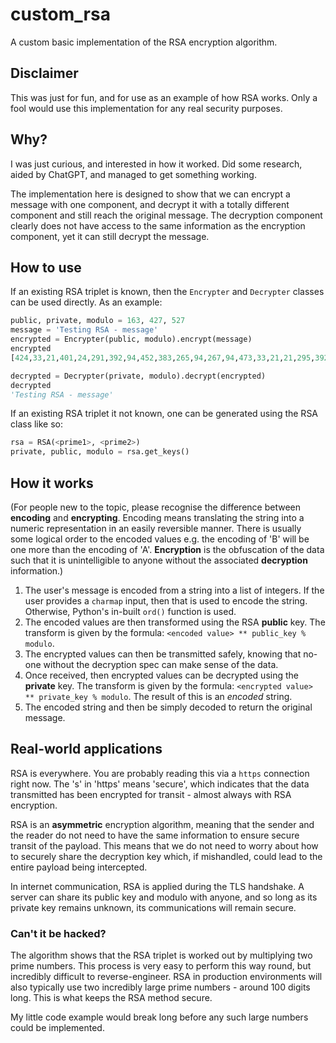 # custom_rsa

A custom basic implementation of the RSA encryption algorithm.

## Disclaimer

This was just for fun, and for use as an example of how RSA works. Only a fool would use this implementation for any real security purposes.

## Why?

I was just curious, and interested in how it worked. Did some research, aided by ChatGPT, and managed to get something working.

The implementation here is designed to show that we can encrypt a message with one component, and decrypt it with a totally different component and still reach the original message. The decryption component clearly does not have access to the same information as the encryption component, yet it can still decrypt the message.

## How to use

If an existing RSA triplet is known, then the `Encrypter` and `Decrypter` classes can be used directly. As an example:

```python
public, private, modulo = 163, 427, 527
message = 'Testing RSA - message'
encrypted = Encrypter(public, modulo).encrypt(message)
encrypted
[424,33,21,401,24,291,392,94,452,383,265,94,267,94,473,33,21,21,295,392,33]

decrypted = Decrypter(private, modulo).decrypt(encrypted)
decrypted
'Testing RSA - message'
```

If an existing RSA triplet it not known, one can be generated using the RSA class like so:

```python
rsa = RSA(<prime1>, <prime2>)
private, public, modulo = rsa.get_keys()
```

## How it works

(For people new to the topic, please recognise the difference between **encoding** and **encrypting**. Encoding means translating the string into a numeric representation in an easily reversible manner. There is usually some logical order to the encoded values e.g. the encoding of 'B' will be one more than the encoding of 'A'. **Encryption** is the obfuscation of the data such that it is unintelligible to anyone without the associated **decryption** information.)

1. The user's message is encoded from a string into a list of integers. If the user provides a `charmap` input, then that is used to encode the string. Otherwise, Python's in-built `ord()` function is used.
2. The encoded values are then transformed using the RSA **public** key. The transform is given by the formula: `<encoded value> ** public_key % modulo`.
3. The encrypted values can then be transmitted safely, knowing that no-one without the decryption spec can make sense of the data.
4. Once received, then encrypted values can be decrypted using the **private** key. The transform is given by the formula: `<encrypted value> ** private_key % modulo`. The result of this is an _encoded_ string.
5. The encoded string and then be simply decoded to return the original message.

## Real-world applications

RSA is everywhere. You are probably reading this via a `https` connection right now. The 's' in 'https' means 'secure', which indicates that the data transmitted has been encrypted for transit - almost always with RSA encryption.

RSA is an **asymmetric** encryption algorithm, meaning that the sender and the reader do not need to have the same information to ensure secure transit of the payload. This means that we do not need to worry about how to securely share the decryption key which, if mishandled, could lead to the entire payload being intercepted.

In internet communication, RSA is applied during the TLS handshake. A server can share its public key and modulo with anyone, and so long as its private key remains unknown, its communications will remain secure.

### Can't it be hacked?

The algorithm shows that the RSA triplet is worked out by multiplying two prime numbers. This process is very easy to perform this way round, but incredibly difficult to reverse-engineer. RSA in production environments will also typically use two incredibly large prime numbers - around 100 digits long. This is what keeps the RSA method secure. 

My little code example would break long before any such large numbers could be implemented.
